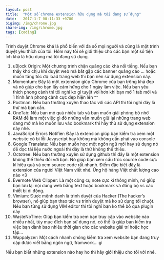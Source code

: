 ```yaml
---
layout: post
title:  "Một số chrome extension hữu dụng mà tôi đang sử dụng"
date:   2017-1-7 00:11:33 +0700
bigimg: /img/chrome.jpg
share-img: /img/chrome.jpg
tags: [coding]
---
```

Trình duyệt Chrome khá là phổ biến với đa số mọi người và cũng là một trình duyệt yêu thích của tôi. Hôm nay tôi sẽ giới thiệu cho các bạn một số tiện ích khá là hữu dụng mà tôi đang sử dụng.


1. uBlock Origin: Một chương trình chặn quảng cáo khá nổi tiếng. Nếu bạn thấy khó chịu khi duyệt web mà bắt gặp các banner quảng cáo … hoặc muốn tăng tốc độ load trang web thì bạn nên sử dụng extension này.
2. Momentum: Đây là một extension giúp Chrome của bạn trông khá đẹp và nó giúp cho bạn lấy cảm hứng cho 1 ngày làm việc. Nếu bạn yêu thích phong cảnh thì tôi nghĩ ko gì tuyệt vời hơn khi bạn mở 1 tab mới và 1 hình ảnh phong cảnh cực đẹp hiện lên ^^
3. Postman: Nếu bạn thường xuyên thao tác với các API thì tôi nghĩ đây là thứ mà bạn cần.
4. OneTab: Nếu bạn mở quá nhiều tab và bạn muốn giải phóng bộ nhớ RAM để làm một việc gì đó những vẫn muốn giữ lại những trang web đang mở mà ko muốn lưu vào bookmark thì hãy thử sử dụng extension này nhé.
5. JavaScript Errors Notifier: Đây là extension giúp bạn kiểm tra xem một website có bị lỗi Javascript hay không mà không cần phải vào console
6. Google Translate: Nếu bạn muốn học một ngôn ngữ mới hay sử dụng nó để đọc tài liệu nước ngoài thì đây là thứ không thể thiếu.
7. Octotree: Nếu bạn thường xuyên sử dụng github thì đây là một extension không thể thiếu đối với bạn. Nó giúp bạn xem cấu trúc source code cực kì hiệu quả và xem source code rất nhanh. Điểm đặc biệt đây là extension của người Việt Nam viết nhé. Ủng hộ hàng Việt chất lượng cao nào <3
8. Evernote Web Clipper: Là một công cụ note cực kì thông minh, nó giúp bạn lưu lại nội dung web bằng text hoặc bookmark và đồng bộ vs các thiết bị di động.
9. Vimium: Được mệnh danh là trình duyệt của Hacker (The hacker’s browser), nó giúp bạn thao tác vs trình duyệt mà ko sử dụng tới chuột. Nếu bạn từng sử dụng VIM editor thì tôi nghĩ bạn ko thể bỏ qua plugin này
10. WasteNoTime: Giúp bạn kiểm tra xem bạn truy cập vào website nào nhiều nhất, tùy mục đích bạn sử dụng nó, có thể là giúp bạn kiểm tra việc bạn dành bao nhiêu thời gian cho các website giải trí hoặc học tập…
11. Wappalyzer: Một cách nhanh chóng kiểm tra xem website bạn đang truy cập được viết bằng ngôn ngữ, framwork… gì

Nếu bạn biết những extension nào hay ho thì hãy giới thiệu cho tôi với nhé.
